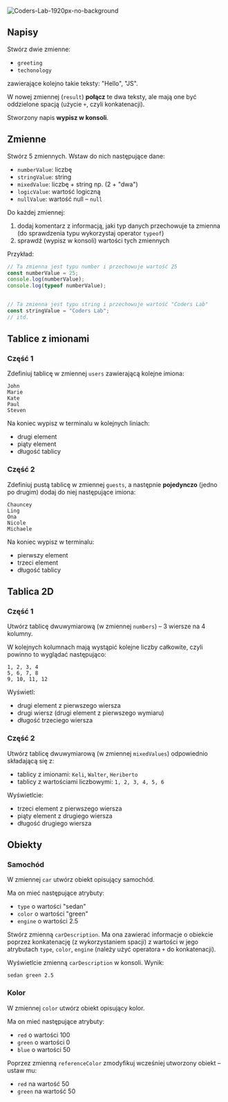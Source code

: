 ![Coders-Lab-1920px-no-background](https://user-images.githubusercontent.com/30623667/104709394-2cabee80-571f-11eb-9518-ea6a794e558e.png)


## Napisy

Stwórz dwie zmienne:

- `greeting`
- `techonology` 

zawierające kolejno takie teksty: "Hello", "JS".


W nowej zmiennej (`result`) **połącz** te dwa teksty, ale mają one być oddzielone spacją (użycie `+`, czyli konkatenacji).

Stworzony napis **wypisz w konsoli**.


## Zmienne

Stwórz 5 zmiennych. Wstaw do nich następujące dane:

- `numberValue`: liczbę
- `stringValue`: string
- `mixedValue`: liczbę + string np. (2 + "dwa")
- `logicValue`: wartość logiczną
- `nullValue`: wartość null – `null`

Do każdej zmiennej:
 1. dodaj komentarz z informacją, jaki typ danych przechowuje ta zmienna (do sprawdzenia typu wykorzystaj operator `typeof`)
 2. sprawdź (wypisz w konsoli) wartości tych zmiennych


Przykład:
```js
// Ta zmienna jest typu number i przechowuje wartość 25
const numberValue = 25;
console.log(numberValue);
console.log(typeof numberValue);


// Ta zmienna jest typu string i przechowuje wartość "Coders Lab"
const stringValue = "Coders Lab";
// itd.
```





## Tablice z imionami

### Część 1

Zdefiniuj tablicę w zmiennej `users` zawierającą kolejne imiona: 

```
John
Marie
Kate
Paul
Steven
```

Na koniec wypisz w terminalu w kolejnych liniach:

- drugi element
- piąty element
- długość tablicy


### Część 2

Zdefiniuj pustą tablicę w zmiennej `guests`, a następnie **pojedynczo** (jedno po drugim) dodaj do niej następujące imiona:

```
Chauncey
Ling
Ona
Nicole
Michaele
```

Na koniec wypisz w terminalu:

- pierwszy element
- trzeci element
- długość tablicy


## Tablica 2D

### Część 1

Utwórz tablicę dwuwymiarową (w zmiennej `numbers`) – 3 wiersze na 4 kolumny.

W kolejnych kolumnach mają wystąpić kolejne liczby całkowite, czyli powinno to wyglądać następująco:

```
1, 2, 3, 4
5, 6, 7, 8
9, 10, 11, 12
```

Wyświetl:

- drugi element z pierwszego wiersza
- drugi wiersz (drugi element z pierwszego wymiaru)
- długość trzeciego wiersza

### Część 2

Utwórz tablicę dwuwymiarową (w zmiennej `mixedValues`) odpowiednio składającą się z:

- tablicy z imionami: `Keli`, `Walter`, `Heriberto`
- tablicy z wartościami liczbowymi: `1, 2, 3, 4, 5, 6`

Wyświetlcie:

- trzeci element z pierwszego wiersza
- piąty element z drugiego wiersza
- długość drugiego wiersza


## Obiekty

### Samochód

W zmiennej `car` utwórz obiekt opisujący samochód.

Ma on mieć następujące atrybuty:

- `type` o wartości "sedan"
- `color` o wartości "green"
- `engine` o wartości 2.5

Stwórz zmienną `carDescription`. Ma ona zawierać informacje o obiekcie poprzez konkatenację (z wykorzystaniem spacji) z wartości w jego atrybutach `type`, `color`, `engine` (należy użyć operatora `+` do konkatenacji).


Wyświetlcie zmienną `carDescription` w konsoli. Wynik:

```
sedan green 2.5
```


### Kolor

W zmiennej `color` utwórz obiekt opisujący kolor.

Ma on mieć następujące atrybuty:
- `red` o wartości 100
- `green` o wartości 0
- `blue` o wartości 50

Poprzez zmienną `referenceColor` zmodyfikuj wcześniej utworzony obiekt –
ustaw mu:

- `red` na wartość 50
- `green` na wartość 50

